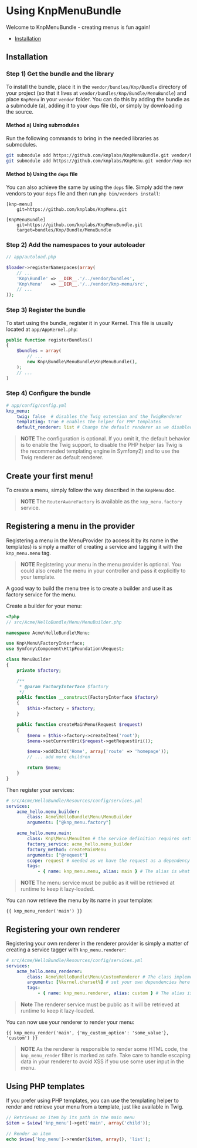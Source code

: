 Using KnpMenuBundle
===================

Welcome to KnpMenuBundle - creating menus is fun again!

* [Installation](#testing)

<a name="installation"></a>

## Installation

### Step 1) Get the bundle and the library

To install the bundle, place it in the `vendor/bundles/Knp/Bundle` directory
of your project (so that it lives at `vendor/bundles/Knp/Bundle/MenuBundle`)
and place `KnpMenu` in your `vendor` folder.
You can do this by adding the bundle as a submodule (a), adding it to your
`deps` file (b), or simply by downloading the source.

#### Method a) Using submodules

Run the following commands to bring in the needed libraries as submodules.

```bash
git submodule add https://github.com/knplabs/KnpMenuBundle.git vendor/bundles/Knp/Bundle/MenuBundle
git submodule add https://github.com/knplabs/KnpMenu.git vendor/knp-menu
```

#### Method b) Using the `deps` file

You can also achieve the same by using the `deps` file. Simply add the new
vendors to your `deps` file and then run `php bin/vendors install`:

```
[knp-menu]
    git=https://github.com/knplabs/KnpMenu.git

[KnpMenuBundle]
    git=https://github.com/knplabs/KnpMenuBundle.git
    target=bundles/Knp/Bundle/MenuBundle
```

### Step 2) Add the namespaces to your autoloader

```php
// app/autoload.php

$loader->registerNamespaces(array(
    // ...
    'Knp\Bundle' => __DIR__.'/../vendor/bundles',
    'Knp\Menu'   => __DIR__.'/../vendor/knp-menu/src',
    // ...
));
```

### Step 3) Register the bundle

To start using the bundle, register it in your Kernel. This file is usually
located at `app/AppKernel.php`:

```php
public function registerBundles()
{
    $bundles = array(
        // ...
        new Knp\Bundle\MenuBundle\KnpMenuBundle(),
    );
    // ...
)
```

### Step 4) Configure the bundle

```yaml
# app/config/config.yml
knp_menu:
    twig: false  # disables the Twig extension and the TwigRenderer
    templating: true # enables the helper for PHP templates
    default_renderer: list # Change the default renderer as we disabled the Twig one
```

>**NOTE**
>The configuration is optional. If you omit it, the default behavior is to
>enable the Twig support, to disable the PHP helper (as Twig is the recommended
>templating engine in Symfony2) and to use the Twig renderer as default renderer.

## Create your first menu!

To create a menu, simply follow the way described in the `KnpMenu` doc.

>**NOTE**
>The `RouterAwareFactory` is available as the `knp_menu.factory` service.

## Registering a menu in the provider

Registering a menu in the MenuProvider (to access it by its name in the templates)
is simply a matter of creating a service and tagging it with the `knp_menu.menu`
tag.

>**NOTE**
>Registering your menu in the menu provider is optional. You could also create
>the menu in your controller and pass it explicitly to your template.

A good way to build the menu tree is to create a builder and use it as factory
service for the menu.

Create a builder for your menu:

```php
<?php
// src/Acme/HelloBundle/Menu/MenuBuilder.php

namespace Acme\HelloBundle\Menu;

use Knp\Menu\FactoryInterface;
use Symfony\Component\HttpFoundation\Request;

class MenuBuilder
{
    private $factory;

    /**
     * @param FactoryInterface $factory
     */
    public function __construct(FactoryInterface $factory)
    {
        $this->factory = $factory;
    }

    public function createMainMenu(Request $request)
    {
        $menu = $this->factory->createItem('root');
        $menu->setCurrentUri($request->getRequestUri());

        $menu->addChild('Home', array('route' => 'homepage'));
        // ... add more children

        return $menu;
    }
}
```

Then register your services:

```yaml
# src/Acme/HelloBundle/Resources/config/services.yml
services:
    acme_hello.menu_builder:
        class: Acme\HelloBundle\Menu\MenuBuilder
        arguments: ["@knp_menu.factory"]

    acme_hello.menu.main:
        class: Knp\Menu\MenuItem # the service definition requires setting the class
        factory_service: acme_hello.menu_builder
        factory_method: createMainMenu
        arguments: ["@request"]
        scope: request # needed as we have the request as a dependency here
        tags:
            - { name: knp_menu.menu, alias: main } # The alias is what is used to retrieve the menu
```

>**NOTE**
>The menu service must be public as it will be retrieved at runtime to keep
>it lazy-loaded.

You can now retrieve the menu by its name in your template:

```jinja
{{ knp_menu_render('main') }}
```

## Registering your own renderer

Registering your own renderer in the renderer provider is simply a matter
of creating a service tagger with `knp_menu.renderer`:

```yaml
# src/Acme/HelloBundle/Resources/config/services.yml
services:
    acme_hello.menu_renderer:
        class: Acme\HelloBundle\Menu\CustomRenderer # The class implements Knp\Menu\Renderer\RendererInterface
        arguments: [%kernel.charset%] # set your own dependencies here
        tags:
            - { name: knp_menu.renderer, alias: custom } # The alias is what is used to retrieve the menu
```

>**Note**
>The renderer service must be public as it will be retrieved at runtime to
>keep it lazy-loaded.

You can now use your renderer to render your menu:

```jinja
{{ knp_menu_render('main', {'my_custom_option': 'some_value'}, 'custom') }}
```

>**NOTE**
>As the renderer is responsible to render some HTML code, the `knp_menu_render`
>filter is marked as safe. Take care to handle escaping data in your renderer
>to avoid XSS if you use some user input in the menu.

## Using PHP templates

If you prefer using PHP templates, you can use the templating helper to render
and retrieve your menu from a template, just like available in Twig.

```php
// Retrieves an item by its path in the main menu
$item = $view['knp_menu']->get('main', array('child'));

// Render an item
echo $view['knp_menu']->render($item, array(), 'list');
```
